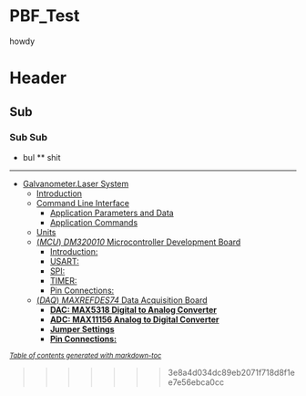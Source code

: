 # PBF_Test
howdy
# Header 
## Sub
### Sub Sub 
* bul
** shit
---
- [Galvanometer.Laser System](#galvanometerlaser-system)
  * [Introduction](#introduction)
  * [Command Line Interface](#command-line-interface)
    + [Application Parameters and Data](#application-parameters-and-data)
    + [Application Commands](#application-commands)
  * [Units](#units)
  * [(*MCU*) *DM320010* Microcontroller Development Board](#--mcu----dm320010--microcontroller-development-board)
    + [Introduction:](#introduction-)
    + [USART:](#usart-)
    + [SPI:](#spi-)
    + [TIMER:](#timer-)
    + [Pin Connections:](#pin-connections-)
  * [(*DAQ*) *MAXREFDES74* Data Acquisition Board](#--daq----maxrefdes74--data-acquisition-board)
    + [**DAC: MAX5318 Digital to Analog Converter**](#--dac--max5318-digital-to-analog-converter--)
    + [**ADC: MAX11156 Analog to Digital Converter**](#--adc--max11156-analog-to-digital-converter--)
    + [**Jumper Settings**](#--jumper-settings--)
    + [**Pin Connections:**](#--pin-connections---)

<small><i><a href='http://ecotrust-canada.github.io/markdown-toc/'>Table of contents generated with markdown-toc</a></i></small>
>>>>>>> 3e8a4d034dc89eb2071f718d8f1ee7e56ebca0cc
